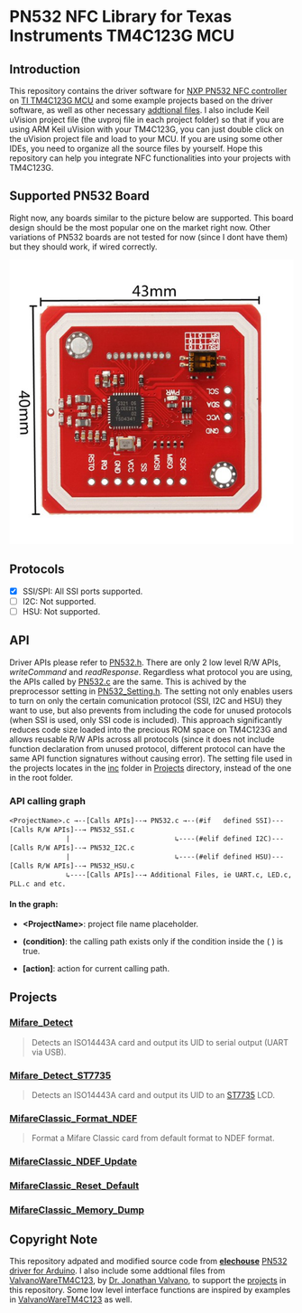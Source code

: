 # PN532 NFC Library for Texas Instruments TM4C123G MCU

## Introduction
This repository contains the driver software for [NXP PN532 NFC controller](https://www.nxp.com/docs/en/user-guide/141520.pdf) on [TI TM4C123G MCU](http://www.ti.com/lit/ds/symlink/tm4c123gh6pm.pdf) and some example projects based on the driver software, as well as other necessary [addtional files](Projects/inc). I also include Keil uVision project file (the uvproj file in each project folder) so that if you are using ARM Keil uVision with your TM4C123G, you can just double click on the uVision project file and load to your MCU. If you are using some other IDEs, you need to organize all the source files by yourself. Hope this repository can help you integrate NFC functionalities into your projects with TM4C123G. 

## Supported PN532 Board
Right now, any boards similar to the picture below are supported. This board design should be the most popular one on the market right now. Other variations of PN532 boards are not tested for now (since I dont have them) but they should work, if wired correctly.

![PN532 Board](PN532.jpg)

## Protocols
- [x] SSI/SPI: All SSI ports supported.
- [ ] I2C: Not supported.
- [ ] HSU: Not supported.

## API
Driver APIs please refer to [PN532.h](PN532/PN532.h). There are only 2 low level R/W APIs, *writeCommand* and *readResponse*. Regardless what protocol you are using, the APIs called by [PN532.c](PN532/PN532.c) are the same. This is achived by the preprocessor setting in [PN532_Setting.h](PN532_Setting.h). The setting not only enables users to turn on only the certain comunication protocol (SSI, I2C and HSU) they want to use, but also prevents from including the code for unused protocols (when SSI is used, only SSI code is included). This approach significantly reduces code size loaded into the precious ROM space on TM4C123G and allows reusable R/W APIs across all protocols (since it does not include function declaration from unused protocol, different protocol can have the same API function signatures without causing error). The setting file used in the projects locates in the [inc](Projects/inc) folder in [Projects](Projects) directory, instead of the one in the root folder. 

### API calling graph

    <ProjectName>.c →--[Calls APIs]--→ PN532.c →--(#if   defined SSI)---[Calls R/W APIs]--→ PN532_SSI.c
                  |                          ↳----(#elif defined I2C)---[Calls R/W APIs]--→ PN532_I2C.c
                  |                          ↳----(#elif defined HSU)---[Calls R/W APIs]--→ PN532_HSU.c
                  ↳----[Calls APIs]--→ Additional Files, ie UART.c, LED.c, PLL.c and etc.    

#### In the graph: 
- **\<ProjectName\>**: project file name placeholder.  

- **(condition)**: the calling path exists only if the condition inside the ( ) is true.

- **\[action\]**: action for current calling path.

## Projects
### [Mifare_Detect](Projects/PN532_Mifare_Detect_4C123)
> Detects an ISO14443A card and output its UID to serial output (UART via USB).

### [Mifare_Detect_ST7735](Projects/PN532_Mifare_Detect_ST7735_4C123)
> Detects an ISO14443A card and output its UID to an [ST7735](https://www.adafruit.com/product/358) LCD.

### [MifareClassic_Format_NDEF](Projects/PN532_MifareClassic_Format_NDEF_4C123)
> Format a Mifare Classic card from default format to NDEF format.

### [MifareClassic_NDEF_Update](Projects/PN532_MifareClassic_NDEF_Update_4C123)
>

### [MifareClassic_Reset_Default](Projects/PN532_MifareClassic_Reset_Default_4C123)
>

### [MifareClassic_Memory_Dump](Projects/PN532_MifareClassic_Memory_Dump_4C123)
>

## Copyright Note 
This repository adpated and modified source code from [**elechouse**](http://www.elechouse.com) [PN532 driver for Arduino]( https://github.com/elechouse/PN532.git). I also include some addtional files from [ValvanoWareTM4C123](http://edx-org-utaustinx.s3.amazonaws.com/UT601x/ValvanoWareTM4C123.zip?dl=1), by [Dr. Jonathan Valvano](http://users.ece.utexas.edu/~valvano/), to support the [projects](Projects) in this repository. Some low level interface functions are inspired by examples in [ValvanoWareTM4C123](http://edx-org-utaustinx.s3.amazonaws.com/UT601x/ValvanoWareTM4C123.zip?dl=1) as well.
